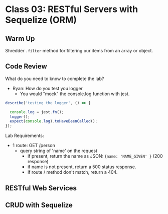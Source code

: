 # Class 03: RESTful Servers with Sequelize (ORM)

## Warm Up

Shredder `.filter` method for filtering our items from an array or object.

## Code Review

What do you need to know to complete the lab?
* Ryan: How do you test you logger
  * You would "mock" the console.log function with jest.

```js
describe('testing the logger', () => {

  console.log = jest.fn();
  logger();
  expect(console.log).toHaveBeenCalled();
});
```

Lab Requirements:
  * 1 route: GET /person
    * query string of 'name' on the request
      * if present, return the name as JSON: `{name: 'NAME_GIVEN' }` (200 response)
      * if name is not present, return a 500 status response.
      * if route / method don't match, return a 404.


## RESTful Web Services

## CRUD with Sequelize
